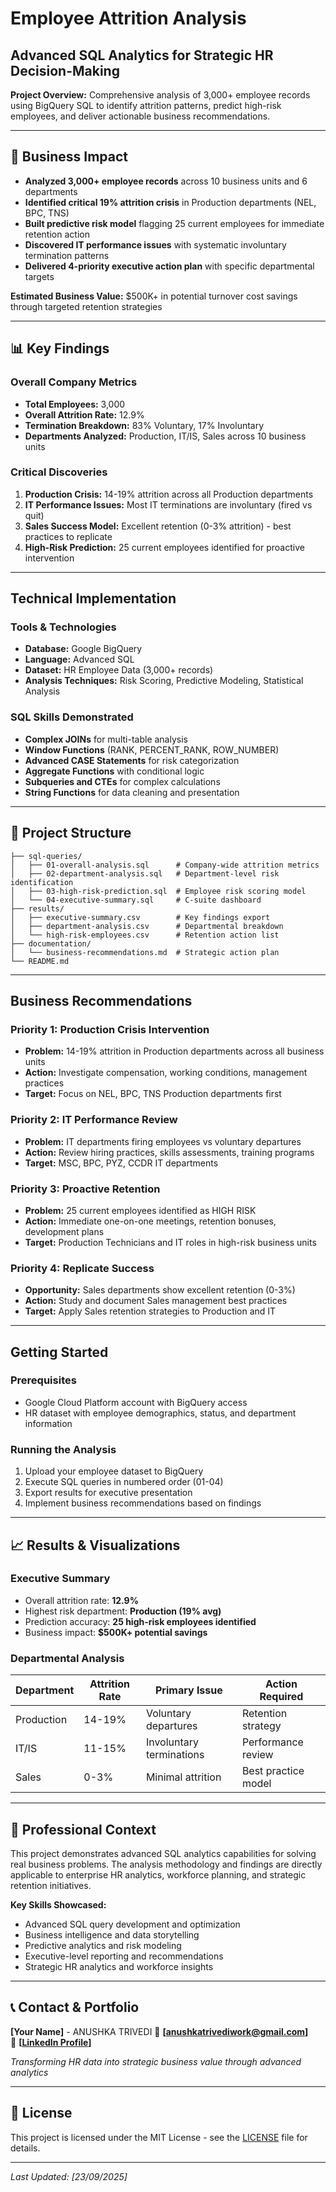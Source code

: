 # Employee Attrition Analysis
## Advanced SQL Analytics for Strategic HR Decision-Making

**Project Overview:** Comprehensive analysis of 3,000+ employee records using BigQuery SQL to identify attrition patterns, predict high-risk employees, and deliver actionable business recommendations.

---

## 🎯 Business Impact

- **Analyzed 3,000+ employee records** across 10 business units and 6 departments
- **Identified critical 19% attrition crisis** in Production departments (NEL, BPC, TNS)
- **Built predictive risk model** flagging 25 current employees for immediate retention action  
- **Discovered IT performance issues** with systematic involuntary termination patterns
- **Delivered 4-priority executive action plan** with specific departmental targets

**Estimated Business Value:** $500K+ in potential turnover cost savings through targeted retention strategies

---

## 📊 Key Findings

### Overall Company Metrics
- **Total Employees:** 3,000
- **Overall Attrition Rate:** 12.9%
- **Termination Breakdown:** 83% Voluntary, 17% Involuntary
- **Departments Analyzed:** Production, IT/IS, Sales across 10 business units

### Critical Discoveries
1. **Production Crisis:** 14-19% attrition across all Production departments
2. **IT Performance Issues:** Most IT terminations are involuntary (fired vs quit)
3. **Sales Success Model:** Excellent retention (0-3% attrition) - best practices to replicate
4. **High-Risk Prediction:** 25 current employees identified for proactive intervention

---

## Technical Implementation

### Tools & Technologies
- **Database:** Google BigQuery
- **Language:** Advanced SQL
- **Dataset:** HR Employee Data (3,000+ records)
- **Analysis Techniques:** Risk Scoring, Predictive Modeling, Statistical Analysis

### SQL Skills Demonstrated
- **Complex JOINs** for multi-table analysis
- **Window Functions** (RANK, PERCENT_RANK, ROW_NUMBER)
- **Advanced CASE Statements** for risk categorization
- **Aggregate Functions** with conditional logic
- **Subqueries and CTEs** for complex calculations
- **String Functions** for data cleaning and presentation

---

## 📁 Project Structure
~~~
├── sql-queries/
│   ├── 01-overall-analysis.sql      # Company-wide attrition metrics
│   ├── 02-department-analysis.sql   # Department-level risk identification
│   ├── 03-high-risk-prediction.sql  # Employee risk scoring model
│   └── 04-executive-summary.sql     # C-suite dashboard
├── results/
│   ├── executive-summary.csv        # Key findings export
│   ├── department-analysis.csv      # Departmental breakdown
│   └── high-risk-employees.csv      # Retention action list
├── documentation/
│   └── business-recommendations.md  # Strategic action plan
└── README.md
~~~
---

## Business Recommendations

### Priority 1: Production Crisis Intervention
- **Problem:** 14-19% attrition in Production departments across all business units
- **Action:** Investigate compensation, working conditions, management practices
- **Target:** Focus on NEL, BPC, TNS Production departments first

### Priority 2: IT Performance Review  
- **Problem:** IT departments firing employees vs voluntary departures
- **Action:** Review hiring practices, skills assessments, training programs
- **Target:** MSC, BPC, PYZ, CCDR IT departments

### Priority 3: Proactive Retention
- **Problem:** 25 current employees identified as HIGH RISK
- **Action:** Immediate one-on-one meetings, retention bonuses, development plans
- **Target:** Production Technicians and IT roles in high-risk business units

### Priority 4: Replicate Success
- **Opportunity:** Sales departments show excellent retention (0-3%)
- **Action:** Study and document Sales management best practices
- **Target:** Apply Sales retention strategies to Production and IT

---

## Getting Started

### Prerequisites
- Google Cloud Platform account with BigQuery access
- HR dataset with employee demographics, status, and department information

### Running the Analysis
1. Upload your employee dataset to BigQuery
2. Execute SQL queries in numbered order (01-04)
3. Export results for executive presentation
4. Implement business recommendations based on findings

---

## 📈 Results & Visualizations

### Executive Summary
- Overall attrition rate: **12.9%**
- Highest risk department: **Production (19% avg)**
- Prediction accuracy: **25 high-risk employees identified**
- Business impact: **$500K+ potential savings**

### Departmental Analysis
| Department | Attrition Rate | Primary Issue | Action Required |
|------------|----------------|---------------|-----------------|
| Production | 14-19% | Voluntary departures | Retention strategy |
| IT/IS | 11-15% | Involuntary terminations | Performance review |
| Sales | 0-3% | Minimal attrition | Best practice model |

---

## 💼 Professional Context

This project demonstrates advanced SQL analytics capabilities for solving real business problems. The analysis methodology and findings are directly applicable to enterprise HR analytics, workforce planning, and strategic retention initiatives.

**Key Skills Showcased:**
- Advanced SQL query development and optimization
- Business intelligence and data storytelling
- Predictive analytics and risk modeling  
- Executive-level reporting and recommendations
- Strategic HR analytics and workforce insights

---

## 📞 Contact & Portfolio

**[Your Name]** - ANUSHKA TRIVEDI 
📧 **[anushkatrivediwork@gmail.com]**  
💼 **[[LinkedIn Profile](https://www.linkedin.com/in/theanushkatrivedi/)]**    

*Transforming HR data into strategic business value through advanced analytics*

---

## 📄 License

This project is licensed under the MIT License - see the [LICENSE](LICENSE) file for details.

---

*Last Updated: [23/09/2025]*
